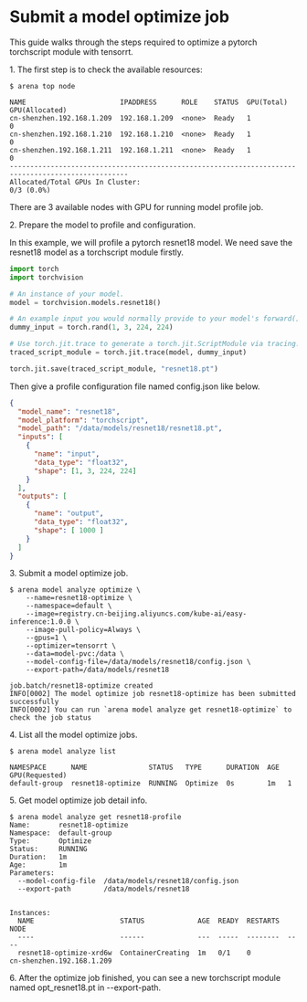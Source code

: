 # Submit a model optimize job

This guide walks through the steps required to optimize a pytorch torchscript module with tensorrt.

1\. The first step is to check the available resources:

```shell
$ arena top node

NAME                       IPADDRESS      ROLE    STATUS  GPU(Total)  GPU(Allocated)
cn-shenzhen.192.168.1.209  192.168.1.209  <none>  Ready   1           0
cn-shenzhen.192.168.1.210  192.168.1.210  <none>  Ready   1           0
cn-shenzhen.192.168.1.211  192.168.1.211  <none>  Ready   1           0
---------------------------------------------------------------------------------------------------
Allocated/Total GPUs In Cluster:
0/3 (0.0%)
```

There are 3 available nodes with GPU for running model profile job.

2\. Prepare the model to profile and configuration.

In this example, we will profile a pytorch resnet18 model. We need save the resnet18 model as a torchscript module firstly.

```python
import torch
import torchvision

# An instance of your model.
model = torchvision.models.resnet18()

# An example input you would normally provide to your model's forward() method.
dummy_input = torch.rand(1, 3, 224, 224)

# Use torch.jit.trace to generate a torch.jit.ScriptModule via tracing.
traced_script_module = torch.jit.trace(model, dummy_input)

torch.jit.save(traced_script_module, "resnet18.pt")
```

Then give a profile configuration file named config.json like below.

```json
{
  "model_name": "resnet18",
  "model_platform": "torchscript",
  "model_path": "/data/models/resnet18/resnet18.pt",
  "inputs": [
    {
      "name": "input",
      "data_type": "float32",
      "shape": [1, 3, 224, 224]
    }
  ],
  "outputs": [
    {
      "name": "output",
      "data_type": "float32",
      "shape": [ 1000 ]
    }
  ]
}
```

3\. Submit a model optimize job.

```shell
$ arena model analyze optimize \
    --name=resnet18-optimize \
    --namespace=default \
    --image=registry.cn-beijing.aliyuncs.com/kube-ai/easy-inference:1.0.0 \
    --image-pull-policy=Always \
    --gpus=1 \
    --optimizer=tensorrt \
    --data=model-pvc:/data \
    --model-config-file=/data/models/resnet18/config.json \
    --export-path=/data/models/resnet18 
    
job.batch/resnet18-optimize created
INFO[0002] The model optimize job resnet18-optimize has been submitted successfully
INFO[0002] You can run `arena model analyze get resnet18-optimize` to check the job status
```

4\. List all the model optimize jobs.

```shell
$ arena model analyze list

NAMESPACE      NAME               STATUS   TYPE      DURATION  AGE  GPU(Requested)
default-group  resnet18-optimize  RUNNING  Optimize  0s        1m   1
```

5\. Get model optimize job detail info.

```shell
$ arena model analyze get resnet18-profile
Name:       resnet18-optimize
Namespace:  default-group
Type:       Optimize
Status:     RUNNING
Duration:   1m
Age:        1m
Parameters:
  --model-config-file  /data/models/resnet18/config.json
  --export-path        /data/models/resnet18


Instances:
  NAME                     STATUS             AGE  READY  RESTARTS  NODE
  ----                     ------             ---  -----  --------  ----
  resnet18-optimize-xrd6w  ContainerCreating  1m   0/1    0         cn-shenzhen.192.168.1.209
```

6\. After the optimize job finished, you can see a new torchscript module named opt_resnet18.pt in --export-path.
